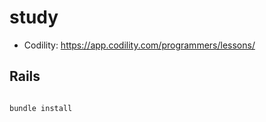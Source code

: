 # study

- Codility: https://app.codility.com/programmers/lessons/


## Rails

```shell

bundle install

```
